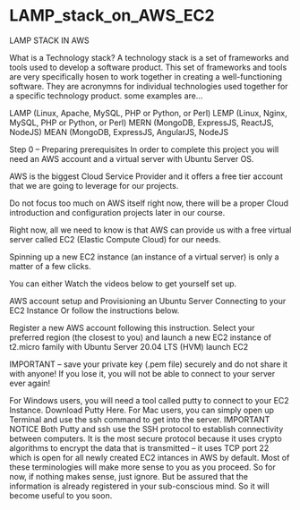 # LAMP_stack_on_AWS_EC2
LAMP STACK IN AWS

What is a Technology stack?
A technology stack is a set of frameworks and tools used to develop a software product. This set of frameworks and tools are very specifically 
hosen to work together in creating a well-functioning software. They are acronymns for individual technologies used together for a specific technology product. 
some examples are…

LAMP (Linux, Apache, MySQL, PHP or Python, or Perl)
LEMP (Linux, Nginx, MySQL, PHP or Python, or Perl)
MERN (MongoDB, ExpressJS, ReactJS, NodeJS)
MEAN (MongoDB, ExpressJS, AngularJS, NodeJS

Step 0 – Preparing prerequisites
In order to complete this project you will need an AWS account and a virtual server with Ubuntu Server OS.

AWS is the biggest Cloud Service Provider and it offers a free tier account that we are going to leverage for our projects.

Do not focus too much on AWS itself right now, there will be a proper Cloud introduction and configuration projects later in our course.

Right now, all we need to know is that AWS can provide us with a free virtual server called EC2 (Elastic Compute Cloud) for our needs.

Spinning up a new EC2 instance (an instance of a virtual server) is only a matter of a few clicks.

You can either Watch the videos below to get yourself set up.

AWS account setup and Provisioning an Ubuntu Server
Connecting to your EC2 Instance
Or follow the instructions below.

Register a new AWS account following this instruction.
Select your preferred region (the closest to you) and launch a new EC2 instance of t2.micro family with Ubuntu Server 20.04 LTS (HVM)
launch EC2

IMPORTANT – save your private key (.pem file) securely and do not share it with anyone! If you lose it, you will not be able to connect to your server ever again!

For Windows users, you will need a tool called putty to connect to your EC2 Instance. Download Putty Here.
For Mac users, you can simply open up Terminal and use the ssh command to get into the server.
IMPORTANT NOTICE
Both Putty and ssh use the SSH protocol to establish connectivity between computers. It is the most secure protocol because it uses crypto algorithms to 
encrypt the data that is transmitted – it uses TCP port 22 which is open for all newly created EC2 intances in AWS by default. Most of these terminologies 
will make more sense to you as you proceed. So for now, if nothing makes sense, just ignore. But be assured that the information is already 
registered in your sub-conscious mind. 
So it will become useful to you soon.
